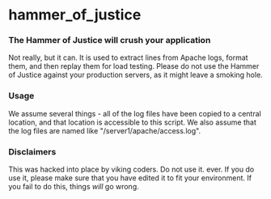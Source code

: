 hammer_of_justice
=================

### The Hammer of Justice will crush your application

Not really, but it can. It is used to extract lines from Apache logs, format them, and then replay them for load testing. Please do not use the Hammer of Justice against your production servers, as it might leave a smoking hole.

### Usage

We assume several things - all of the log files have been copied to a central location, and that location is accessible to this script. We also assume that the log files are named like "/server1/apache/access.log".

### Disclaimers

This was hacked into place by viking coders. Do not use it. ever. If you do use it, please make sure that you have edited it to fit your environment. If you fail to do this, things *will* go wrong.